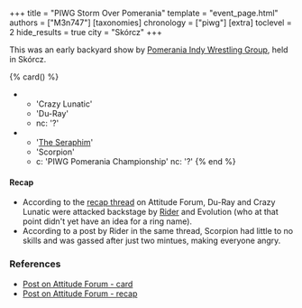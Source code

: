 +++
title = "PIWG Storm Over Pomerania"
template = "event_page.html"
authors = ["M3n747"]
[taxonomies]
chronology = ["piwg"]
[extra]
toclevel = 2
hide_results = true
city = "Skórcz"
+++

This was an early backyard show by [Pomerania Indy Wrestling Group](@/o/piwg.md), held in Skórcz.

{% card() %}
- - 'Crazy Lunatic'
  - 'Du-Ray'
  - nc: '?'
- - '[The Seraphim](@/w/kamil-aleksander.md)'
  - 'Scorpion'
  - c: 'PIWG Pomerania Championship'
    nc: '?'
{% end %}

#### Recap

* According to the [recap thread][recap-na-atti] on Attitude Forum, Du-Ray and Crazy Lunatic were attacked backstage by [Rider](@/w/asmund.md) and Evolution (who at that point didn't yet have an idea for a ring name).
* According to a post by Rider in the same thread, Scorpion had little to no skills and was gassed after just two mintues, making everyone angry.

### References

* [Post on Attitude Forum - card](https://forum.wrestling.pl/topic/11278-piwg-storm-over-pomerania-karta/)
* [Post on Attitude Forum - recap][recap-na-atti]

[recap-na-atti]:https://forum.wrestling.pl/topic/11360-piwg-storm-over-pomerania-gala-2008-08-10/
